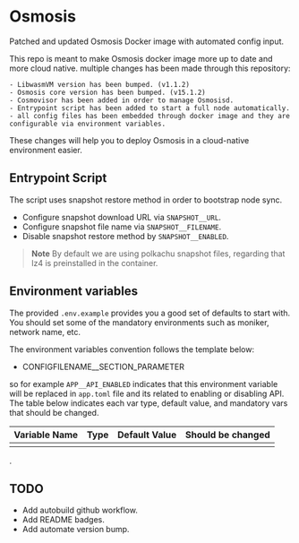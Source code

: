 # Osmosis
Patched and updated Osmosis Docker image with automated config input.

This repo is meant to make Osmosis docker image more up to date and more cloud native.
multiple changes has been made through this repository:

    - LibwasmVM version has been bumped. (v1.1.2)
    - Osmosis core version has been bumped. (v15.1.2)
    - Cosmovisor has been added in order to manage Osmosisd.
    - Entrypoint script has been added to start a full node automatically.
    - all config files has been embedded through docker image and they are configurable via environment variables.


These changes will help you to deploy Osmosis in a cloud-native environment easier.

## Entrypoint Script

The script uses snapshot restore method in order to bootstrap node sync.
 - Configure snapshot download URL via `SNAPSHOT__URL`.
 - Configure snapshot file name via `SNAPSHOT__FILENAME`.
 - Disable snapshot restore method by `SNAPSHOT__ENABLED`.

>**Note**
> By default we are using polkachu snapshot files, regarding that lz4 is preinstalled in the container.

## Environment variables

The provided `.env.example` provides you a good set of defaults to start with. You should set some of the mandatory environments such as moniker, network name, etc.

The environment variables convention follows the template below:
 - CONFIGFILENAME__SECTION_PARAMETER

so for example `APP__API_ENABLED` indicates that this environment variable will be replaced in `app.toml` file and its related to enabling or disabling API. The table below indicates each var type, default value, and mandatory vars that should be changed.

| Variable Name | Type | Default Value | Should be changed |
|--|--|--|--|
|  |  |  |
 
.

## TODO

 - Add autobuild github workflow.
 - Add README badges.
 - Add automate version bump.

